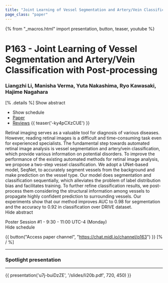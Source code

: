 ```yaml
---
title: "Joint Learning of Vessel Segmentation and Artery/Vein Classification with Post-processing"
page_class: "paper"
---
```


{% from "_macros.html" import presentation, button, teaser, youtube %}

# P163 - Joint Learning of Vessel Segmentation and Artery/Vein Classification with Post-processing

### Liangzhi Li, Manisha Verma, Yuta Nakashima, Ryo Kawasaki, Hajime Nagahara

[% .details %]
<a class="toggle_visibility" data-selector=".abstract" data-level="3">Show abstract</a>
- <a class="toggle_visibility" data-selector=".schedule" data-level="3">Show schedule</a>
- <a href="https://openreview.net/pdf?id=O9QVJh8eMX">Paper</a>
- <a href="https://openreview.net/forum?id=O9QVJh8eMX">Reviews</a>
{{ teaser('-ky4pCXzCUE') }}

<p>
    <span class="abstract">
        Retinal imaging serves as a valuable tool for diagnosis of various diseases. However, reading retinal images is a difficult and time-consuming task even for experienced specialists. The fundamental step towards automated retinal image analysis is vessel segmentation and artery/vein classification, which provide various information on potential disorders. To improve the performance of the existing automated methods for retinal image analysis, we propose a two-step vessel classification. We adopt a UNet-based model, SeqNet, to accurately segment vessels from the background and make prediction on the vessel type. Our model does segmentation and classification sequentially, which alleviates the problem of label distribution bias and facilitates training. To further refine classification results, we post-process them considering the structural information among vessels to propagate highly confident prediction to surrounding vessels. Our experiments show that our method improves AUC to 0.98 for segmentation and the accuracy to 0.92 in classification over DRIVE dataset.
        <br>
        <span class="actions"><a class="toggle_visibility" data-level="2">Hide abstract</a></span>
    </span>
</p>

<p>
    <span class="schedule">
        Poster Session #1  - 9:30 - 11:00 UTC-4 (Monday)
        <br>
        <span class="actions"><a class="toggle_visibility" data-level="2">Hide schedule</a></span>
    </span>
</p>

{{ button("Access paper channel", "https://chat.midl.io/channel/p163") }}
[% / %]

---

### Spotlight presentation

---

{{ presentation('u7j-buiDzZE', '/slides/li20b.pdf', 720, 450) }}